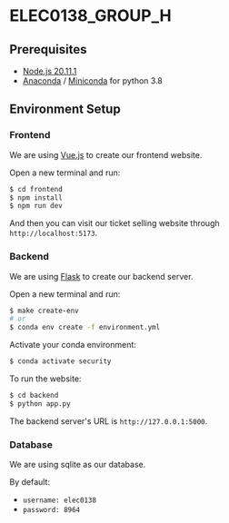 # ELEC0138_GROUP_H

## Prerequisites

* [Node.js 20.11.1](https://nodejs.org/en)
* [Anaconda](https://www.anaconda.com/) / [Miniconda](https://docs.anaconda.com/free/miniconda/index.html) for python 3.8

## Environment Setup

### Frontend

We are using [Vue.js](https://vuejs.org/guide/quick-start) to create our frontend website.

Open a new terminal and run:

```bash
$ cd frontend
$ npm install
$ npm run dev
```

And then you can visit our ticket selling website through `http://localhost:5173`.

### Backend

We are using [Flask](https://flask.palletsprojects.com/en/3.0.x/) to create our backend server.

Open a new terminal and run:

```bash
$ make create-env
# or
$ conda env create -f environment.yml
```

Activate your conda environment:

```bash
$ conda activate security
```

To run the website:

```bash
$ cd backend
$ python app.py
```

The backend server's URL is `http://127.0.0.1:5000`.

### Database

We are using sqlite as our database.

By default:

* `username: elec0138`
* `password: 8964`
